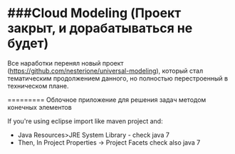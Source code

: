 ###Cloud Modeling (Проект закрыт, и дорабатываться не будет)
========= 

Все наработки перенял новый проект (https://github.com/nesterione/universal-modeling), который стал тематическим продолжением данного, но полностью перестроенный в техническом плане.

=========
Облочное приложение для решения задач методом конечных элементов

If you're using eclipse import like maven project and:
* Java Resources>JRE System Library - check java 7
* Then, In Project Properties -> Project Facets check also java 7
